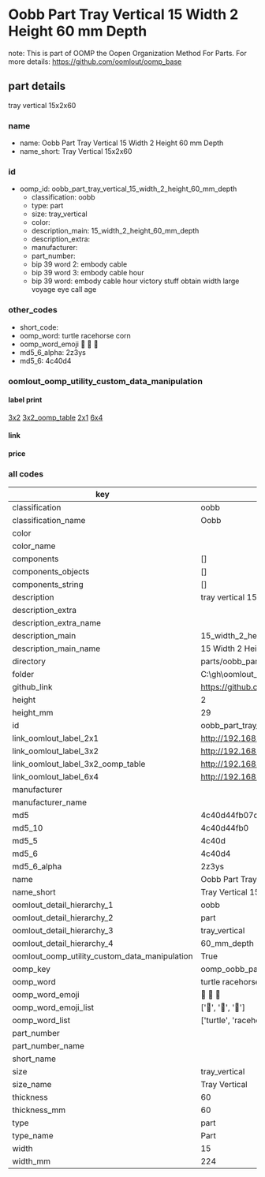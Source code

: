 # Oobb Part Tray Vertical 15 Width 2 Height 60 mm Depth  

note: This is part of OOMP the Oopen Organization Method For Parts. For more details: https://github.com/oomlout/oomp_base

##  part details
  



tray vertical 15x2x60



### name
* name: Oobb Part Tray Vertical 15 Width 2 Height 60 mm Depth
* name_short: Tray Vertical 15x2x60 
### id
* oomp_id: oobb_part_tray_vertical_15_width_2_height_60_mm_depth
  * classification: oobb
  * type: part
  * size: tray_vertical
  * color: 
  * description_main: 15_width_2_height_60_mm_depth
  * description_extra: 
  * manufacturer: 
  * part_number: 
  * bip 39 word 2: embody cable
  * bip 39 word 3: embody cable hour
  * bip 39 word: embody cable hour victory stuff obtain width large voyage eye call age

### other_codes
* short_code: 
* oomp_word: turtle racehorse corn
* oomp_word_emoji :turtle: :racehorse: :corn:
* md5_6_alpha: 2z3ys
* md5_6: 4c40d4






### oomlout_oomp_utility_custom_data_manipulation
#### label print
[3x2](http://192.168.1.245:1112/?label=oomp%202z3ys)
[3x2_oomp_table](http://192.168.1.108:1112/?label=oomp%202z3ys)
[2x1](http://192.168.1.242:1112/?label=oomp%202z3ys)
[6x4](http://192.168.1.55:1112/?label=oomp%202z3ys)    

#### link

                              

#### price







### all codes 
| key | value |  
| --- | --- |  
| classification | oobb |  
| classification_name | Oobb |  
| color |  |  
| color_name |  |  
| components | [] |  
| components_objects | [] |  
| components_string | [] |  
| description | tray vertical 15x2x60 |  
| description_extra |  |  
| description_extra_name |  |  
| description_main | 15_width_2_height_60_mm_depth |  
| description_main_name | 15 Width 2 Height 60 mm Depth |  
| directory | parts/oobb_part_tray_vertical_15_width_2_height_60_mm_depth |  
| folder | C:\gh\oomlout_oobb_version_4_generated_parts\parts\oobb_part_tray_vertical_15_width_2_height_60_mm_depth |  
| github_link | https://github.com/oomlout/oomlout_oomp_part_src/tree/main/parts/oobb_part_tray_vertical_15_width_2_height_60_mm_depth |  
| height | 2 |  
| height_mm | 29 |  
| id | oobb_part_tray_vertical_15_width_2_height_60_mm_depth |  
| link_oomlout_label_2x1 | http://192.168.1.242:1112/?label=oomp%202z3ys |  
| link_oomlout_label_3x2 | http://192.168.1.245:1112/?label=oomp%202z3ys |  
| link_oomlout_label_3x2_oomp_table | http://192.168.1.108:1112/?label=oomp%202z3ys |  
| link_oomlout_label_6x4 | http://192.168.1.55:1112/?label=oomp%202z3ys |  
| manufacturer |  |  
| manufacturer_name |  |  
| md5 | 4c40d44fb07d3f5a626bcf3adc87fa43 |  
| md5_10 | 4c40d44fb0 |  
| md5_5 | 4c40d |  
| md5_6 | 4c40d4 |  
| md5_6_alpha | 2z3ys |  
| name | Oobb Part Tray Vertical 15 Width 2 Height 60 mm Depth |  
| name_short | Tray Vertical 15x2x60  |  
| oomlout_detail_hierarchy_1 | oobb |  
| oomlout_detail_hierarchy_2 | part |  
| oomlout_detail_hierarchy_3 | tray_vertical |  
| oomlout_detail_hierarchy_4 | 60_mm_depth |  
| oomlout_oomp_utility_custom_data_manipulation | True |  
| oomp_key | oomp_oobb_part_tray_vertical_15_width_2_height_60_mm_depth |  
| oomp_word | turtle racehorse corn |  
| oomp_word_emoji | :turtle: :racehorse: :corn: |  
| oomp_word_emoji_list | [':turtle:', ':racehorse:', ':corn:'] |  
| oomp_word_list | ['turtle', 'racehorse', 'corn'] |  
| part_number |  |  
| part_number_name |  |  
| short_name |  |  
| size | tray_vertical |  
| size_name | Tray Vertical |  
| thickness | 60 |  
| thickness_mm | 60 |  
| type | part |  
| type_name | Part |  
| width | 15 |  
| width_mm | 224 |  
